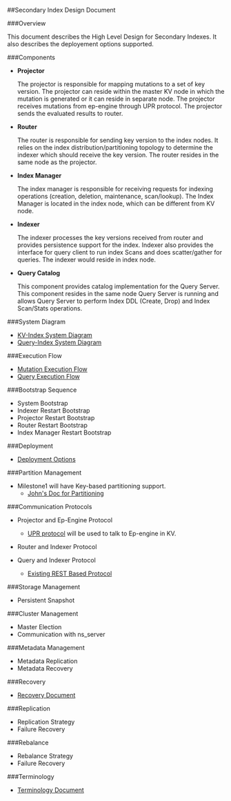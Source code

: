 ##Secondary Index Design Document


###Overview

This document describes the High Level Design for Secondary Indexes. It also describes the deployement options supported.

###Components


- __Projector__

  The projector is responsible for mapping mutations to a set of key version. The projector can reside within the master KV node in which the mutation is generated or it can reside in separate node. The projector receives mutations from ep-engine through UPR protocol. The projector sends the evaluated results to router. 

- __Router__

  The router is responsible for sending key version to the index nodes. It relies on the index distribution/partitioning topology to determine the indexer which should receive the key version. The router resides in the same node as the projector. 
  
- __Index Manager__

  The index manager is responsible for receiving requests for indexing operations (creation, deletion, maintenance, scan/lookup). The Index Manager is located in the index node, which can be different from KV node. 
  
- __Indexer__

  The indexer processes the key versions received from router and provides persistence support for the index. Indexer also provides the interface for query client to run index Scans and does scatter/gather for queries. The indexer would reside in index node.
  
- __Query Catalog__

  This component provides catalog implementation for the Query Server. This component resides in the same node Query Server is running and allows Query Server to perform Index DDL (Create, Drop) and Index Scan/Stats operations.


###System Diagram

- [KV-Index System Diagram](markdown/system.md)
- [Query-Index System Diagram](markdown/system_query.md)
 
###Execution Flow

* [Mutation Execution Flow](markdown/mutation.md)
* [Query Execution Flow](markdown/query.md)

###Bootstrap Sequence

* System Bootstrap
* Indexer Restart Bootstrap
* Projector Restart Bootstrap
* Router Restart Bootstrap
* Index Manager Restart Bootstrap

###Deployment

- [Deployment Options](markdown/deployment.md)

###Partition Management
* Milestone1 will have Key-based partitioning support. 
  * [John's Doc for Partitioning](https://docs.google.com/document/d/1eF3rJ63iv1awnfLkAQLmVmILBdgD4Vzc0IsCpTxmXgY/edit)

###Communication Protocols

* Projector and Ep-Engine Protocol
  * [UPR protocol](https://github.com/couchbaselabs/cbupr/blob/master/index.md) will be used to talk to Ep-engine in KV. 
  
* Router and Indexer Protocol
* Query and Indexer Protocol
  * [Existing REST Based Protocol](https://docs.google.com/document/d/1j9D4ryOi1d5CNY5EkoRuU_fc5Q3i_QwIs3zU9uObbJY/edit)

###Storage Management
* Persistent Snapshot 

###Cluster Management
* Master Election
* Communication with ns_server

###Metadata Management
* Metadata Replication
* Metadata Recovery

###Recovery
* [Recovery Document](https://docs.google.com/document/d/1rNJSVs80TtvY0gpoebsBwzhqWRBJnieSuLTnxuDzUTQ/edit) 

###Replication
* Replication Strategy
* Failure Recovery

###Rebalance
* Rebalance Strategy
* Failure Recovery

###Terminology

* [Terminology Document](markdown/terminology.md)

